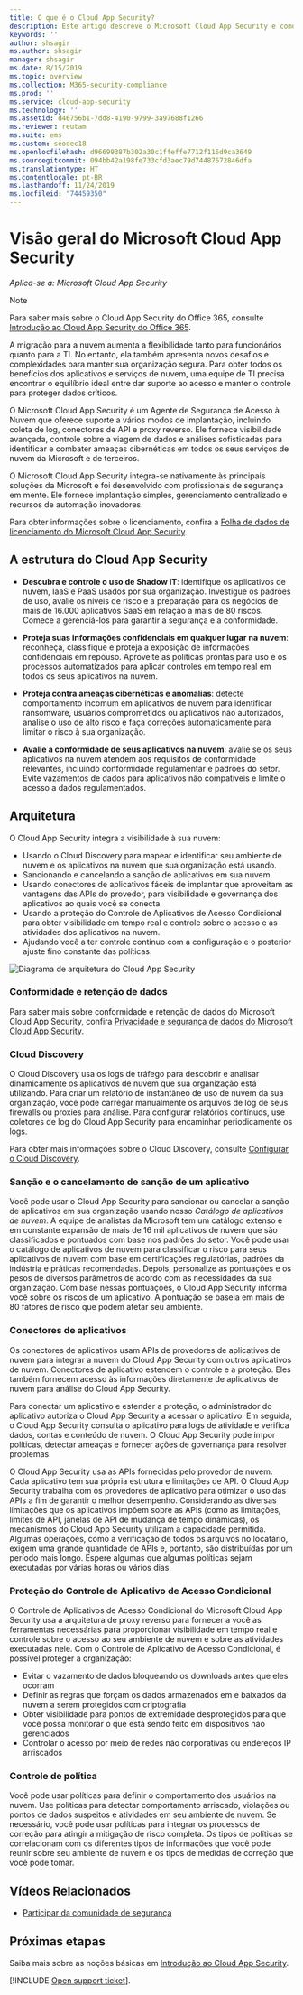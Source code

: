 ```yaml
---
title: O que é o Cloud App Security?
description: Este artigo descreve o Microsoft Cloud App Security e como ele funciona.
keywords: ''
author: shsagir
ms.author: shsagir
manager: shsagir
ms.date: 8/15/2019
ms.topic: overview
ms.collection: M365-security-compliance
ms.prod: ''
ms.service: cloud-app-security
ms.technology: ''
ms.assetid: d46756b1-7dd8-4190-9799-3a97688f1266
ms.reviewer: reutam
ms.suite: ems
ms.custom: seodec18
ms.openlocfilehash: d96699387b302a30c1ffeffe7712f116d9ca3649
ms.sourcegitcommit: 094bb42a198fe733cfd3aec79d74487672846dfa
ms.translationtype: HT
ms.contentlocale: pt-BR
ms.lasthandoff: 11/24/2019
ms.locfileid: "74459350"
---
```

# <a name="microsoft-cloud-app-security-overview"></a>Visão geral do Microsoft Cloud App Security

*Aplica-se a: Microsoft Cloud App Security*

> [!NOTE]
> Para saber mais sobre o Cloud App Security do Office 365, consulte [Introdução ao Cloud App Security do Office 365](https://support.office.com/article/Get-started-with-Advanced-Management-Security-d9ee4d67-f2b3-42b4-9c9e-c4529904990a).

A migração para a nuvem aumenta a flexibilidade tanto para funcionários quanto para a TI. No entanto, ela também apresenta novos desafios e complexidades para manter sua organização segura. Para obter todos os benefícios dos aplicativos e serviços de nuvem, uma equipe de TI precisa encontrar o equilíbrio ideal entre dar suporte ao acesso e manter o controle para proteger dados críticos.

O Microsoft Cloud App Security é um Agente de Segurança de Acesso à Nuvem que oferece suporte a vários modos de implantação, incluindo coleta de log, conectores de API e proxy reverso. Ele fornece visibilidade avançada, controle sobre a viagem de dados e análises sofisticadas para identificar e combater ameaças cibernéticas em todos os seus serviços de nuvem da Microsoft e de terceiros.

O Microsoft Cloud App Security integra-se nativamente às principais soluções da Microsoft e foi desenvolvido com profissionais de segurança em mente. Ele fornece implantação simples, gerenciamento centralizado e recursos de automação inovadores.

Para obter informações sobre o licenciamento, confira a [Folha de dados de licenciamento do Microsoft Cloud App Security](https://aka.ms/mcaslicensing).

## <a name="the-cloud-app-security-framework"></a>A estrutura do Cloud App Security  

- **Descubra e controle o uso de Shadow IT**: identifique os aplicativos de nuvem, IaaS e PaaS usados ​​por sua organização. Investigue os padrões de uso, avalie os níveis de risco e a preparação para os negócios de mais de 16.000 aplicativos SaaS em relação a mais de 80 riscos. Comece a gerenciá-los para garantir a segurança e a conformidade.

- **Proteja suas informações confidenciais em qualquer lugar na nuvem**: reconheça, classifique e proteja a exposição de informações confidenciais em repouso. Aproveite as políticas prontas para uso e os processos automatizados para aplicar controles em tempo real em todos os seus aplicativos na nuvem.

- **Proteja contra ameaças cibernéticas e anomalias**: detecte comportamento incomum em aplicativos de nuvem para identificar ransomware, usuários comprometidos ou aplicativos não autorizados, analise o uso de alto risco e faça correções automaticamente para limitar o risco à sua organização.

- **Avalie a conformidade de seus aplicativos na nuvem**: avalie se os seus aplicativos na nuvem atendem aos requisitos de conformidade relevantes, incluindo conformidade regulamentar e padrões do setor. Evite vazamentos de dados para aplicativos não compatíveis e limite o acesso a dados regulamentados.

## <a name="architecture"></a>Arquitetura  

O Cloud App Security integra a visibilidade à sua nuvem:  

- Usando o Cloud Discovery para mapear e identificar seu ambiente de nuvem e os aplicativos na nuvem que sua organização está usando.
- Sancionando e cancelando a sanção de aplicativos em sua nuvem.  
- Usando conectores de aplicativos fáceis de implantar que aproveitam as vantagens das APIs do provedor, para visibilidade e governança dos aplicativos ao quais você se conecta.  
- Usando a proteção do Controle de Aplicativos de Acesso Condicional para obter visibilidade em tempo real e controle sobre o acesso e as atividades dos aplicativos na nuvem.
- Ajudando você a ter controle contínuo com a configuração e o posterior ajuste fino constante das políticas.  

![Diagrama de arquitetura do Cloud App Security](./media/proxy-architecture.png)  

### <a name="data-retention--compliance"></a>Conformidade e retenção de dados

Para saber mais sobre conformidade e retenção de dados do Microsoft Cloud App Security, confira [Privacidade e segurança de dados do Microsoft Cloud App Security](cas-compliance-trust.md).

### <a name="cloud-discovery"></a>Cloud Discovery  

O Cloud Discovery usa os logs de tráfego para descobrir e analisar dinamicamente os aplicativos de nuvem que sua organização está utilizando. Para criar um relatório de instantâneo de uso de nuvem da sua organização, você pode carregar manualmente os arquivos de log de seus firewalls ou proxies para análise. Para configurar relatórios contínuos, use coletores de log do Cloud App Security para encaminhar periodicamente os logs.  

Para obter mais informações sobre o Cloud Discovery, consulte [Configurar o Cloud Discovery](set-up-cloud-discovery.md).

### <a name="sanctioning-and-unsanctioning-an-app"></a>Sanção e o cancelamento de sanção de um aplicativo  

Você pode usar o Cloud App Security para sancionar ou cancelar a sanção de aplicativos em sua organização usando nosso *Catálogo de aplicativos de nuvem*. A equipe de analistas da Microsoft tem um catálogo extenso e em constante expansão de mais de 16 mil aplicativos de nuvem que são classificados e pontuados com base nos padrões do setor. Você pode usar o catálogo de aplicativos de nuvem para classificar o risco para seus aplicativos de nuvem com base em certificações regulatórias, padrões da indústria e práticas recomendadas. Depois, personalize as pontuações e os pesos de diversos parâmetros de acordo com as necessidades da sua organização. Com base nessas pontuações, o Cloud App Security informa você sobre os riscos de um aplicativo. A pontuação se baseia em mais de 80 fatores de risco que podem afetar seu ambiente.  

### <a name="app-connectors"></a>Conectores de aplicativos

Os conectores de aplicativos usam APIs de provedores de aplicativos de nuvem para integrar a nuvem do Cloud App Security com outros aplicativos de nuvem. Conectores de aplicativo estendem o controle e a proteção. Eles também fornecem acesso às informações diretamente de aplicativos de nuvem para análise do Cloud App Security.  

Para conectar um aplicativo e estender a proteção, o administrador do aplicativo autoriza o Cloud App Security a acessar o aplicativo. Em seguida, o Cloud App Security consulta o aplicativo para logs de atividade e verifica dados, contas e conteúdo de nuvem. O Cloud App Security pode impor políticas, detectar ameaças e fornecer ações de governança para resolver problemas.  

O Cloud App Security usa as APIs fornecidas pelo provedor de nuvem. Cada aplicativo tem sua própria estrutura e limitações de API. O Cloud App Security trabalha com os provedores de aplicativo para otimizar o uso das APIs a fim de garantir o melhor desempenho. Considerando as diversas limitações que os aplicativos impõem sobre as APIs (como as limitações, limites de API, janelas de API de mudança de tempo dinâmicas), os mecanismos do Cloud App Security utilizam a capacidade permitida. Algumas operações, como a verificação de todos os arquivos no locatário, exigem uma grande quantidade de APIs e, portanto, são distribuídas por um período mais longo. Espere algumas que algumas políticas sejam executadas por várias horas ou vários dias.  

### <a name="conditional-access-app-control-protection"></a>Proteção do Controle de Aplicativo de Acesso Condicional

O Controle de Aplicativos de Acesso Condicional do Microsoft Cloud App Security usa a arquitetura de proxy reverso para fornecer a você as ferramentas necessárias para proporcionar visibilidade em tempo real e controle sobre o acesso ao seu ambiente de nuvem e sobre as atividades executadas nele. Com o Controle de Aplicativo de Acesso Condicional, é possível proteger a organização:

- Evitar o vazamento de dados bloqueando os downloads antes que eles ocorram
- Definir as regras que forçam os dados armazenados em e baixados da nuvem a serem protegidos com criptografia
- Obter visibilidade para pontos de extremidade desprotegidos para que você possa monitorar o que está sendo feito em dispositivos não gerenciados
- Controlar o acesso por meio de redes não corporativas ou endereços IP arriscados

### <a name="policy-control"></a>Controle de política  

Você pode usar políticas para definir o comportamento dos usuários na nuvem. Use políticas para detectar comportamento arriscado, violações ou pontos de dados suspeitos e atividades em seu ambiente de nuvem. Se necessário, você pode usar políticas para integrar os processos de correção para atingir a mitigação de risco completa. Os tipos de políticas se correlacionam com os diferentes tipos de informações que você pode reunir sobre seu ambiente de nuvem e os tipos de medidas de correção que você pode tomar.  

## <a name="related-videos"></a>Vídeos Relacionados

- [Participar da comunidade de segurança](https://channel9.msdn.com/Shows/Microsoft-Security/Join-the-Security-Community)

## <a name="next-steps"></a>Próximas etapas  

Saiba mais sobre as noções básicas em [Introdução ao Cloud App Security](getting-started-with-cloud-app-security.md).    

[!INCLUDE [Open support ticket](includes/support.md)].   
